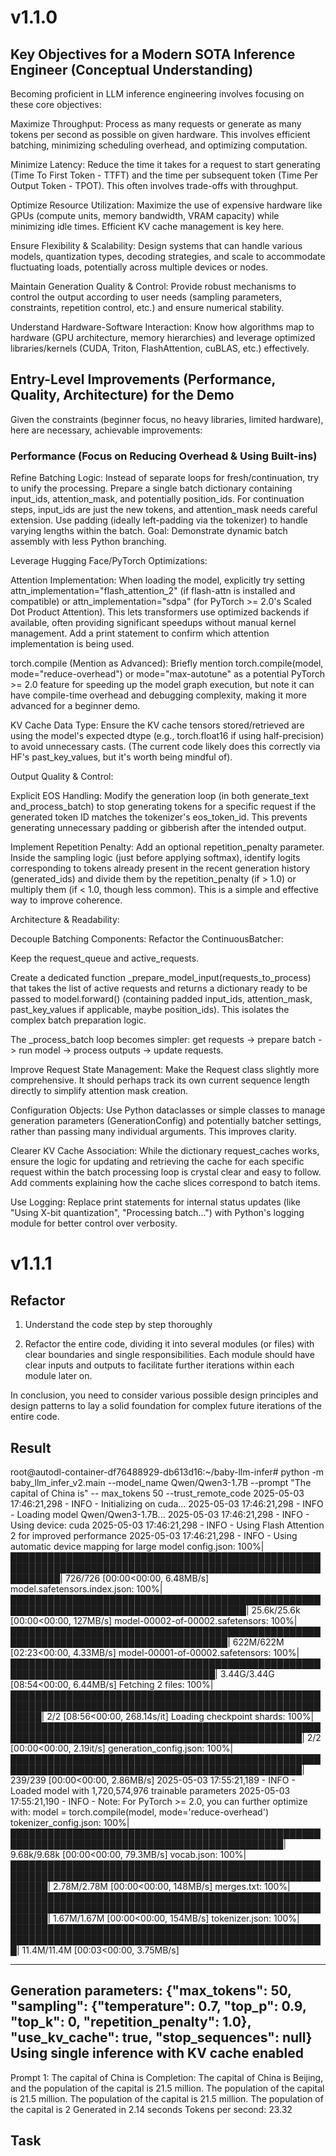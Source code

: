 # v1.1.0

## Key Objectives for a Modern SOTA Inference Engineer (Conceptual Understanding)

Becoming proficient in LLM inference engineering involves focusing on these core objectives:

Maximize Throughput: Process as many requests or generate as many tokens per second as possible on given hardware. This involves efficient batching, minimizing scheduling overhead, and optimizing computation.

Minimize Latency: Reduce the time it takes for a request to start generating (Time To First Token - TTFT) and the time per subsequent token (Time Per Output Token - TPOT). This often involves trade-offs with throughput.

Optimize Resource Utilization: Maximize the use of expensive hardware like GPUs (compute units, memory bandwidth, VRAM capacity) while minimizing idle times. Efficient KV cache management is key here.

Ensure Flexibility & Scalability: Design systems that can handle various models, quantization types, decoding strategies, and scale to accommodate fluctuating loads, potentially across multiple devices or nodes.

Maintain Generation Quality & Control: Provide robust mechanisms to control the output according to user needs (sampling parameters, constraints, repetition control, etc.) and ensure numerical stability.

Understand Hardware-Software Interaction: Know how algorithms map to hardware (GPU architecture, memory hierarchies) and leverage optimized libraries/kernels (CUDA, Triton, FlashAttention, cuBLAS, etc.) effectively.

## Entry-Level Improvements (Performance, Quality, Architecture) for the Demo

Given the constraints (beginner focus, no heavy libraries, limited hardware), here are necessary, achievable improvements:

### Performance (Focus on Reducing Overhead & Using Built-ins)

Refine Batching Logic: Instead of separate loops for fresh/continuation, try to unify the processing. Prepare a single batch dictionary containing input_ids, attention_mask, and potentially position_ids. For continuation steps, input_ids are just the new tokens, and attention_mask needs careful extension. Use padding (ideally left-padding via the tokenizer) to handle varying lengths within the batch. Goal: Demonstrate dynamic batch assembly with less Python branching.

Leverage Hugging Face/PyTorch Optimizations:

Attention Implementation: When loading the model, explicitly try setting attn_implementation="flash_attention_2" (if flash-attn is installed and compatible) or attn_implementation="sdpa" (for PyTorch >= 2.0's Scaled Dot Product Attention). This lets transformers use optimized backends if available, often providing significant speedups without manual kernel management. Add a print statement to confirm which attention implementation is being used.

torch.compile (Mention as Advanced): Briefly mention torch.compile(model, mode="reduce-overhead") or mode="max-autotune" as a potential PyTorch >= 2.0 feature for speeding up the model graph execution, but note it can have compile-time overhead and debugging complexity, making it more advanced for a beginner demo.

KV Cache Data Type: Ensure the KV cache tensors stored/retrieved are using the model's expected dtype (e.g., torch.float16 if using half-precision) to avoid unnecessary casts. (The current code likely does this correctly via HF's past_key_values, but it's worth being mindful of).

Output Quality & Control:

Explicit EOS Handling: Modify the generation loop (in both generate_text and_process_batch) to stop generating tokens for a specific request if the generated token ID matches the tokenizer's eos_token_id. This prevents generating unnecessary padding or gibberish after the intended output.

Implement Repetition Penalty: Add an optional repetition_penalty parameter. Inside the sampling logic (just before applying softmax), identify logits corresponding to tokens already present in the recent generation history (generated_ids) and divide them by the repetition_penalty (if > 1.0) or multiply them (if < 1.0, though less common). This is a simple and effective way to improve coherence.

Architecture & Readability:

Decouple Batching Components: Refactor the ContinuousBatcher:

Keep the request_queue and active_requests.

Create a dedicated function _prepare_model_input(requests_to_process) that takes the list of active requests and returns a dictionary ready to be passed to model.forward() (containing padded input_ids, attention_mask, past_key_values if applicable, maybe position_ids). This isolates the complex batch preparation logic.

The _process_batch loop becomes simpler: get requests -> prepare batch -> run model -> process outputs -> update requests.

Improve Request State Management: Make the Request class slightly more comprehensive. It should perhaps track its own current sequence length directly to simplify attention mask creation.

Configuration Objects: Use Python dataclasses or simple classes to manage generation parameters (GenerationConfig) and potentially batcher settings, rather than passing many individual arguments. This improves clarity.

Clearer KV Cache Association: While the dictionary request_caches works, ensure the logic for updating and retrieving the cache for each specific request within the batch processing loop is crystal clear and easy to follow. Add comments explaining how the cache slices correspond to batch items.

Use Logging: Replace print statements for internal status updates (like "Using X-bit quantization", "Processing batch...") with Python's logging module for better control over verbosity.

# v1.1.1

## Refactor

1. Understand the code step by step thoroughly

2. Refactor the entire code, dividing it into several modules (or files) with clear boundaries and single responsibilities. Each module should have clear inputs and outputs to facilitate further iterations within each module later on.

In conclusion, you need to consider various possible design principles and design patterns to lay a solid foundation for complex future iterations of the entire code.

## Result

root@autodl-container-df76488929-db613d16:~/baby-llm-infer# python -m baby_llm_infer_v2.main --model_name Qwen/Qwen3-1.7B --prompt "The capital of China is" --
max_tokens 50 --trust_remote_code
2025-05-03 17:46:21,298 - INFO - Initializing on cuda...
2025-05-03 17:46:21,298 - INFO - Loading model Qwen/Qwen3-1.7B...
2025-05-03 17:46:21,298 - INFO - Using device: cuda
2025-05-03 17:46:21,298 - INFO - Using Flash Attention 2 for improved performance
2025-05-03 17:46:21,298 - INFO - Using automatic device mapping for large model
config.json: 100%|████████████████████████████████████████████████████████████████████████████████████████████████████████████| 726/726 [00:00<00:00, 6.48MB/s]
model.safetensors.index.json: 100%|████████████████████████████████████████████████████████████████████████████████████████| 25.6k/25.6k [00:00<00:00, 127MB/s]
model-00002-of-00002.safetensors: 100%|█████████████████████████████████████████████████████████████████████████████████████| 622M/622M [02:23<00:00, 4.33MB/s]
model-00001-of-00002.safetensors: 100%|███████████████████████████████████████████████████████████████████████████████████| 3.44G/3.44G [08:54<00:00, 6.44MB/s]
Fetching 2 files: 100%|█████████████████████████████████████████████████████████████████████████████████████████████████████████| 2/2 [08:56<00:00, 268.14s/it]
Loading checkpoint shards: 100%|█████████████████████████████████████████████████████████████████████████████████████████████████| 2/2 [00:00<00:00,  2.19it/s]
generation_config.json: 100%|█████████████████████████████████████████████████████████████████████████████████████████████████| 239/239 [00:00<00:00, 2.86MB/s]
2025-05-03 17:55:21,189 - INFO - Loaded model with 1,720,574,976 trainable parameters
2025-05-03 17:55:21,190 - INFO - Note: For PyTorch >= 2.0, you can further optimize with: model = torch.compile(model, mode='reduce-overhead')
tokenizer_config.json: 100%|██████████████████████████████████████████████████████████████████████████████████████████████| 9.68k/9.68k [00:00<00:00, 79.3MB/s]
vocab.json: 100%|██████████████████████████████████████████████████████████████████████████████████████████████████████████| 2.78M/2.78M [00:00<00:00, 148MB/s]
merges.txt: 100%|██████████████████████████████████████████████████████████████████████████████████████████████████████████| 1.67M/1.67M [00:00<00:00, 154MB/s]
tokenizer.json: 100%|█████████████████████████████████████████████████████████████████████████████████████████████████████| 11.4M/11.4M [00:03<00:00, 3.75MB/s]

--------------------------------------------------

Generation parameters: {"max_tokens": 50, "sampling": {"temperature": 0.7, "top_p": 0.9, "top_k": 0, "repetition_penalty": 1.0}, "use_kv_cache": true, "stop_sequences": null}
Using single inference with KV cache enabled
--------------------------------------------------

Prompt 1: The capital of China is
Completion: The capital of China is Beijing, and the population of the capital is 21.5 million. The population of the capital is 21.5 million. The population of the capital is 21.5 million. The population of the capital is 2
Generated in 2.14 seconds
Tokens per second: 23.32

## Task
